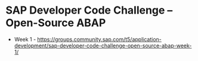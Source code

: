 # SAP Developer Code Challenge – Open-Source ABAP

* Week 1 - https://groups.community.sap.com/t5/application-development/sap-developer-code-challenge-open-source-abap-week-1/
